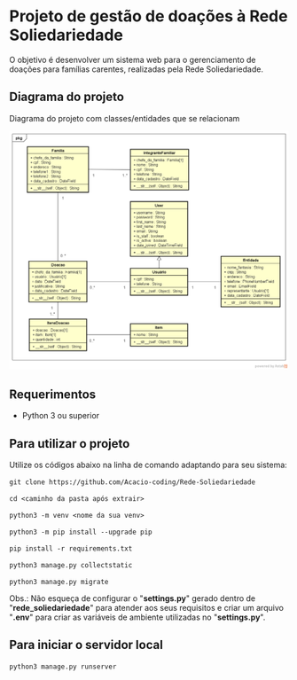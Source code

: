 # Projeto de gestão de doações à Rede Soliedariedade

O objetivo é desenvolver um sistema web para o gerenciamento de doações para famílias carentes, realizadas pela Rede Soliedariedade.

## Diagrama do projeto

Diagrama do projeto com classes/entidades que se relacionam

![Imagem do diagrama do projeto](diagrama.png)

## Requerimentos

- Python 3 ou superior

## Para utilizar o projeto

Utilize os códigos abaixo na linha de comando adaptando para seu sistema:

```
git clone https://github.com/Acacio-coding/Rede-Soliedariedade
```

```
cd <caminho da pasta após extrair>
```

```
python3 -m venv <nome da sua venv>
```

```
python3 -m pip install --upgrade pip
```

```
pip install -r requirements.txt
```

```
python3 manage.py collectstatic
```

```
python3 manage.py migrate
```

Obs.: Não esqueça de configurar o "<b>settings.py</b>" gerado dentro de "<b>rede_soliedariedade</b>" para atender aos seus requisitos e criar um arquivo "<b>.env</b>" para criar as variáveis de ambiente utilizadas no "<b>settings.py</b>".

## Para iniciar o servidor local

```
python3 manage.py runserver
```
